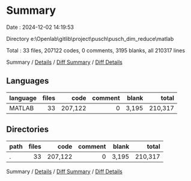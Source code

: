# Summary

Date : 2024-12-02 14:19:53

Directory e:\\Openlab\\gitlib\\project\\pusch\\pusch_dim_reduce\\matlab

Total : 33 files,  207122 codes, 0 comments, 3195 blanks, all 210317 lines

Summary / [Details](details.md) / [Diff Summary](diff.md) / [Diff Details](diff-details.md)

## Languages
| language | files | code | comment | blank | total |
| :--- | ---: | ---: | ---: | ---: | ---: |
| MATLAB | 33 | 207,122 | 0 | 3,195 | 210,317 |

## Directories
| path | files | code | comment | blank | total |
| :--- | ---: | ---: | ---: | ---: | ---: |
| . | 33 | 207,122 | 0 | 3,195 | 210,317 |

Summary / [Details](details.md) / [Diff Summary](diff.md) / [Diff Details](diff-details.md)